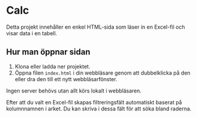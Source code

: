 # Calc

Detta projekt innehåller en enkel HTML-sida som läser in en Excel-fil och visar data i en tabell.

## Hur man öppnar sidan

1. Klona eller ladda ner projektet.
2. Öppna filen `index.html` i din webbläsare genom att dubbelklicka på den eller dra den till ett nytt webbläsarfönster.

Ingen server behövs utan allt körs lokalt i webbläsaren.

Efter att du valt en Excel-fil skapas filtreringsfält automatiskt baserat på kolumnnamnen i arket. Du kan skriva i dessa fält för att söka bland raderna.
